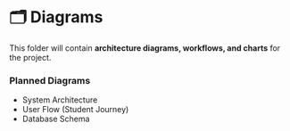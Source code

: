 # 🗂️ Diagrams

This folder will contain **architecture diagrams, workflows, and charts** for the project.  

### Planned Diagrams
- System Architecture
- User Flow (Student Journey)
- Database Schema
